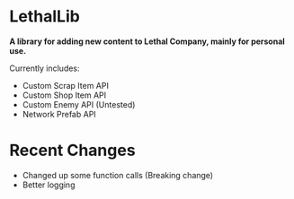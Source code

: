 # LethalLib  
**A library for adding new content to Lethal Company, mainly for personal use.**
  
Currently includes: 
- Custom Scrap Item API
- Custom Shop Item API
- Custom Enemy API (Untested)
- Network Prefab API

# Recent Changes 
   
- Changed up some function calls (Breaking change)
- Better logging